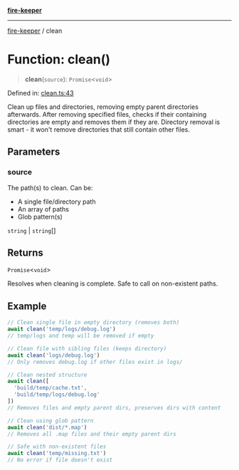 [**fire-keeper**](../README.md)

***

[fire-keeper](../README.md) / clean

# Function: clean()

> **clean**(`source`): `Promise`\<`void`\>

Defined in: [clean.ts:43](https://github.com/phonowell/fire-keeper/blob/main/src/clean.ts#L43)

Clean up files and directories, removing empty parent directories afterwards.
After removing specified files, checks if their containing directories are empty
and removes them if they are. Directory removal is smart - it won't remove
directories that still contain other files.

## Parameters

### source

The path(s) to clean. Can be:
  - A single file/directory path
  - An array of paths
  - Glob pattern(s)

`string` | `string`[]

## Returns

`Promise`\<`void`\>

Resolves when cleaning is complete. Safe to call on non-existent paths.

## Example

```ts
// Clean single file in empty directory (removes both)
await clean('temp/logs/debug.log')
// temp/logs and temp will be removed if empty

// Clean file with sibling files (keeps directory)
await clean('logs/debug.log')
// Only removes debug.log if other files exist in logs/

// Clean nested structure
await clean([
  'build/temp/cache.txt',
  'build/temp/logs/debug.log'
])
// Removes files and empty parent dirs, preserves dirs with content

// Clean using glob pattern
await clean('dist/*.map')
// Removes all .map files and their empty parent dirs

// Safe with non-existent files
await clean('temp/missing.txt')
// No error if file doesn't exist
```
